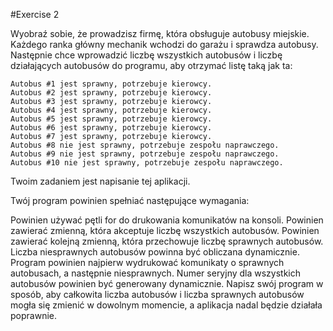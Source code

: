 #Exercise 2

Wyobraź sobie, że prowadzisz firmę, która obsługuje autobusy miejskie. Każdego ranka główny mechanik wchodzi do garażu i sprawdza autobusy. Następnie chce wprowadzić liczbę wszystkich autobusów i liczbę działających autobusów do programu, aby otrzymać listę taką jak ta:

    Autobus #1 jest sprawny, potrzebuje kierowcy.
    Autobus #2 jest sprawny, potrzebuje kierowcy.
    Autobus #3 jest sprawny, potrzebuje kierowcy.
    Autobus #4 jest sprawny, potrzebuje kierowcy.
    Autobus #5 jest sprawny, potrzebuje kierowcy.
    Autobus #6 jest sprawny, potrzebuje kierowcy.
    Autobus #7 jest sprawny, potrzebuje kierowcy.
    Autobus #8 nie jest sprawny, potrzebuje zespołu naprawczego.
    Autobus #9 nie jest sprawny, potrzebuje zespołu naprawczego.
    Autobus #10 nie jest sprawny, potrzebuje zespołu naprawczego.
    
Twoim zadaniem jest napisanie tej aplikacji.

Twój program powinien spełniać następujące wymagania:

Powinien używać pętli for do drukowania komunikatów na konsoli.
Powinien zawierać zmienną, która akceptuje liczbę wszystkich autobusów.
Powinien zawierać kolejną zmienną, która przechowuje liczbę sprawnych autobusów.
Liczba niesprawnych autobusów powinna być obliczana dynamicznie.
Program powinien najpierw wydrukować komunikaty o sprawnych autobusach, a następnie niesprawnych.
Numer seryjny dla wszystkich autobusów powinien być generowany dynamicznie.
Napisz swój program w sposób, aby całkowita liczba autobusów i liczba sprawnych autobusów mogła się zmienić w dowolnym momencie, a aplikacja nadal będzie działała poprawnie.